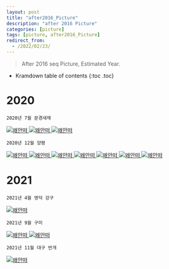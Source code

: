 ```yaml
---
layout: post
title: "after2016_Picture"
description: "after 2016 Picture"
categories: [picture]
tags: [picture, after2016_Picture]
redirect_from:
  - /2022/02/23/
---
```


> After 2016 seq Picture, Estimated Year.

* Kramdown table of contents
{:toc .toc}

# 2020

~~~
2020년 7월 문경새재
~~~
<a class="post-image" href="{{site.baseurl}}/assets/images/picture/after/moon1.jpg">
<img itemprop="image" data-src="{{site.baseurl}}/assets/images/picture/after/moon1.jpg" src="{{site.baseurl}}/assets/javascripts/unveil/loader.gif" alt="왜안떠" />
</a>
 
<a class="post-image" href="{{site.baseurl}}/assets/images/picture/after/moon2.jpg">
<img itemprop="image" data-src="{{site.baseurl}}/assets/images/picture/after/moon2.jpg" src="{{site.baseurl}}/assets/javascripts/unveil/loader.gif" alt="왜안떠" />
</a>
 
<a class="post-image" href="{{site.baseurl}}/assets/images/picture/after/moon3.jpg">
<img itemprop="image" data-src="{{site.baseurl}}/assets/images/picture/after/moon3.jpg" src="{{site.baseurl}}/assets/javascripts/unveil/loader.gif" alt="왜안떠" />
</a>
 
~~~
2020년 12월 양평
~~~
<a class="post-image" href="{{site.baseurl}}/assets/images/picture/after/yang1.jpg">
<img itemprop="image" data-src="{{site.baseurl}}/assets/images/picture/after/yang1.jpg" src="{{site.baseurl}}/assets/javascripts/unveil/loader.gif" alt="왜안떠" />
</a>
 
<a class="post-image" href="{{site.baseurl}}/assets/images/picture/after/yang2.jpg">
<img itemprop="image" data-src="{{site.baseurl}}/assets/images/picture/after/yang2.jpg" src="{{site.baseurl}}/assets/javascripts/unveil/loader.gif" alt="왜안떠" />
</a>
 
<a class="post-image" href="{{site.baseurl}}/assets/images/picture/after/yang3.jpg">
<img itemprop="image" data-src="{{site.baseurl}}/assets/images/picture/after/yang3.jpg" src="{{site.baseurl}}/assets/javascripts/unveil/loader.gif" alt="왜안떠" />
</a>
 
<a class="post-image" href="{{site.baseurl}}/assets/images/picture/after/yang4.jpg">
<img itemprop="image" data-src="{{site.baseurl}}/assets/images/picture/after/yang4.jpg" src="{{site.baseurl}}/assets/javascripts/unveil/loader.gif" alt="왜안떠" />
</a>
 
<a class="post-image" href="{{site.baseurl}}/assets/images/picture/after/yang5.jpg">
<img itemprop="image" data-src="{{site.baseurl}}/assets/images/picture/after/yang5.jpg" src="{{site.baseurl}}/assets/javascripts/unveil/loader.gif" alt="왜안떠" />
</a>
 
<a class="post-image" href="{{site.baseurl}}/assets/images/picture/after/yang6.jpg">
<img itemprop="image" data-src="{{site.baseurl}}/assets/images/picture/after/yang6.jpg" src="{{site.baseurl}}/assets/javascripts/unveil/loader.gif" alt="왜안떠" />
</a>
 
<a class="post-image" href="{{site.baseurl}}/assets/images/picture/after/yang7.jpg">
<img itemprop="image" data-src="{{site.baseurl}}/assets/images/picture/after/yang7.jpg" src="{{site.baseurl}}/assets/javascripts/unveil/loader.gif" alt="왜안떠" />
</a>
 
# 2021

~~~
2021년 4월 영덕 강구
~~~
<a class="post-image" href="{{site.baseurl}}/assets/images/picture/after/gang1.jpg">
<img itemprop="image" data-src="{{site.baseurl}}/assets/images/picture/after/gang1.jpg" src="{{site.baseurl}}/assets/javascripts/unveil/loader.gif" alt="왜안떠" />
</a>
  
~~~
2021년 9월 구미
~~~
<a class="post-image" href="{{site.baseurl}}/assets/images/picture/after/goo1.jpg">
<img itemprop="image" data-src="{{site.baseurl}}/assets/images/picture/after/goo1.jpg" src="{{site.baseurl}}/assets/javascripts/unveil/loader.gif" alt="왜안떠" />
</a>
  
<a class="post-image" href="{{site.baseurl}}/assets/images/picture/after/goo2.jpg">
<img itemprop="image" data-src="{{site.baseurl}}/assets/images/picture/after/goo2.jpg" src="{{site.baseurl}}/assets/javascripts/unveil/loader.gif" alt="왜안떠" />
</a>
  
~~~
2021년 11월 대구 번개
~~~
<a class="post-image" href="{{site.baseurl}}/assets/images/picture/after/pri1.jpg">
<img itemprop="image" data-src="{{site.baseurl}}/assets/images/picture/after/pri1.jpg" src="{{site.baseurl}}/assets/javascripts/unveil/loader.gif" alt="왜안떠" />
</a>
  